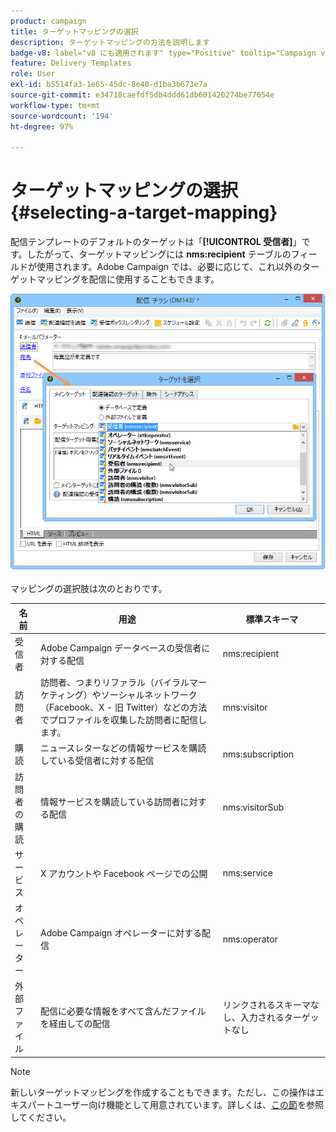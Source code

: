 ```yaml
---
product: campaign
title: ターゲットマッピングの選択
description: ターゲットマッピングの方法を説明します
badge-v8: label="v8 にも適用されます" type="Positive" tooltip="Campaign v8 にも適用されます"
feature: Delivery Templates
role: User
exl-id: b5514fa3-1e65-45dc-8e40-d1ba3b673e7a
source-git-commit: e34718caefdf5db4ddd61db601420274be77054e
workflow-type: tm+mt
source-wordcount: '194'
ht-degree: 97%

---
```


# ターゲットマッピングの選択{#selecting-a-target-mapping}

配信テンプレートのデフォルトのターゲットは「**[!UICONTROL 受信者]**」です。したがって、ターゲットマッピングには **nms:recipient** テーブルのフィールドが使用されます。Adobe Campaign では、必要に応じて、これ以外のターゲットマッピングを配信に使用することもできます。

![](assets/delivery_select_mapping.png)

マッピングの選択肢は次のとおりです。

| 名前 | 用途 | 標準スキーマ |
|---|---|---|
| 受信者 | Adobe Campaign データベースの受信者に対する配信 | nms:recipient |
| 訪問者 | 訪問者、つまりリファラル（バイラルマーケティング）やソーシャルネットワーク（Facebook、X - 旧 Twitter）などの方法でプロファイルを収集した訪問者に配信します。 | mns:visitor |
| 購読 | ニュースレターなどの情報サービスを購読している受信者に対する配信 | nms:subscription |
| 訪問者の購読 | 情報サービスを購読している訪問者に対する配信 | nms:visitorSub |
| サービス | X アカウントや Facebook ページでの公開 | nms:service |
| オペレーター | Adobe Campaign オペレーターに対する配信 | nms:operator |
| 外部ファイル | 配信に必要な情報をすべて含んだファイルを経由しての配信 | リンクされるスキーマなし、入力されるターゲットなし |

>[!NOTE]
>
>新しいターゲットマッピングを作成することもできます。ただし、この操作はエキスパートユーザー向け機能として用意されています。詳しくは、[この節](../../configuration/using/target-mapping.md)を参照してください。
